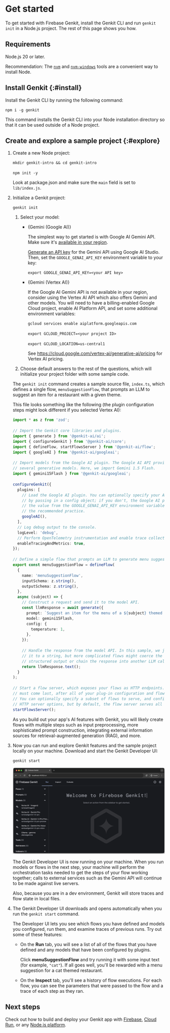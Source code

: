 # Get started

To get started with Firebase Genkit, install the Genkit CLI and run
`genkit init` in a Node.js project. The rest of this page shows you how.

## Requirements

Node.js 20 or later.

Recommendation: The [`nvm`](https://github.com/nvm-sh/nvm) and
[`nvm-windows`](https://github.com/coreybutler/nvm-windows) tools are a
convenient way to install Node.

## Install Genkit {:#install}

Install the Genkit CLI by running the following command:

```posix-terminal
npm i -g genkit
```

This command installs the Genkit CLI into your Node installation directory
so that it can be used outside of a Node project.

## Create and explore a sample project {:#explore}

1.  Create a new Node project:

    ```posix-terminal
    mkdir genkit-intro && cd genkit-intro

    npm init -y
    ```

    Look at package.json and make sure the `main` field is set to
    `lib/index.js`.

1.  Initialize a Genkit project:

    ```posix-terminal
    genkit init
    ```

    1. Select your model:

       - {Gemini (Google AI)}

         The simplest way to get started is with Google AI Gemini API. Make sure
         it's
         [available in your region](https://ai.google.dev/available_regions).

         [Generate an API key](https://aistudio.google.com/app/apikey) for the
         Gemini API using Google AI Studio. Then, set the `GOOGLE_GENAI_API_KEY`
         environment variable to your key:

         ```posix-terminal
         export GOOGLE_GENAI_API_KEY=<your API key>
         ```

       - {Gemini (Vertex AI)}

         If the Google AI Gemini API is not available in your region, consider
         using the Vertex AI API which also offers Gemini and other models. You
         will need to have a billing-enabled Google Cloud project, enable AI
         Platform API, and set some additional environment variables:

         ```posix-terminal
         gcloud services enable aiplatform.googleapis.com

         export GCLOUD_PROJECT=<your project ID>

         export GCLOUD_LOCATION=us-central1
         ```

         See https://cloud.google.com/vertex-ai/generative-ai/pricing for Vertex AI pricing.

    1. Choose default answers to the rest of the questions, which will
       initialize your project folder with some sample code.

    The `genkit init` command creates a sample source file, `index.ts`, which
    defines a single flow, `menuSuggestionFlow`, that prompts an LLM to suggest
    an item for a restaurant with a given theme.

    This file looks something like the following (the plugin configuration steps
    might look different if you selected Vertex AI):

    ```ts
    import * as z from 'zod';

    // Import the Genkit core libraries and plugins.
    import { generate } from '@genkit-ai/ai';
    import { configureGenkit } from '@genkit-ai/core';
    import { defineFlow, startFlowsServer } from '@genkit-ai/flow';
    import { googleAI } from '@genkit-ai/googleai';

    // Import models from the Google AI plugin. The Google AI API provides access to
    // several generative models. Here, we import Gemini 1.5 Flash.
    import { gemini15Flash } from '@genkit-ai/googleai';

    configureGenkit({
      plugins: [
        // Load the Google AI plugin. You can optionally specify your API key
        // by passing in a config object; if you don't, the Google AI plugin uses
        // the value from the GOOGLE_GENAI_API_KEY environment variable, which is
        // the recommended practice.
        googleAI(),
      ],
      // Log debug output to tbe console.
      logLevel: 'debug',
      // Perform OpenTelemetry instrumentation and enable trace collection.
      enableTracingAndMetrics: true,
    });

    // Define a simple flow that prompts an LLM to generate menu suggestions.
    export const menuSuggestionFlow = defineFlow(
      {
        name: 'menuSuggestionFlow',
        inputSchema: z.string(),
        outputSchema: z.string(),
      },
      async (subject) => {
        // Construct a request and send it to the model API.
        const llmResponse = await generate({
          prompt: `Suggest an item for the menu of a ${subject} themed restaurant`,
          model: gemini15Flash,
          config: {
            temperature: 1,
          },
        });

        // Handle the response from the model API. In this sample, we just convert
        // it to a string, but more complicated flows might coerce the response into
        // structured output or chain the response into another LLM call, etc.
        return llmResponse.text();
      }
    );

    // Start a flow server, which exposes your flows as HTTP endpoints. This call
    // must come last, after all of your plug-in configuration and flow definitions.
    // You can optionally specify a subset of flows to serve, and configure some
    // HTTP server options, but by default, the flow server serves all defined flows.
    startFlowsServer();
    ```

    As you build out your app's AI features with Genkit, you will likely
    create flows with multiple steps such as input preprocessing, more
    sophisticated prompt construction, integrating external information
    sources for retrieval-augmented generation (RAG), and more.

1.  Now you can run and explore Genkit features and the sample project locally
    on your machine. Download and start the Genkit Developer UI:

    ```posix-terminal
    genkit start
    ```

    <img src="resources/welcome_to_genkit_developer_ui.png" alt="Welcome to Genkit Developer UI" class="screenshot attempt-right">

    The Genkit Developer UI is now running on your machine. When you run models
    or flows in the next step, your machine will perform the orchestration tasks
    needed to get the steps of your flow working together; calls to external
    services such as the Gemini API will continue to be made against live
    servers.

    Also, because you are in a dev environment, Genkit will store traces and
    flow state in local files.

1.  The Genkit Developer UI downloads and opens automatically when you run the
    `genkit start` command.

    The Developer UI lets you see which flows you have defined and models you
    configured, run them, and examine traces of previous runs. Try out some of
    these features:

    - On the **Run** tab, you will see a list of all of the flows that you have
      defined and any models that have been configured by plugins.

      Click **menuSuggestionFlow** and try running it with some input text (for example,
      `"cat"`). If all goes well, you'll be rewarded with a menu suggestion for a cat
      themed restaurant.

    - On the **Inspect** tab, you'll see a history of flow executions. For each
      flow, you can see the parameters that were passed to the flow and a
      trace of each step as they ran.

## Next steps

Check out how to build and deploy your Genkit app with [Firebase](firebase.md),
[Cloud Run](cloud-run.md), or any [Node.js platform](deploy-node.md).
